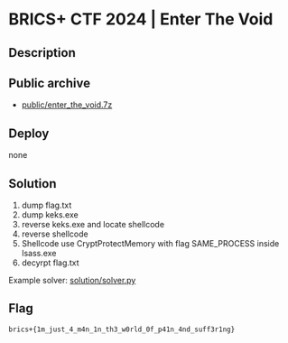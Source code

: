 # BRICS+ CTF 2024 | Enter The Void

## Description

> 
## Public archive

- [public/enter_the_void.7z](public/enter_the_void.7z)

## Deploy

none

## Solution

1. dump flag.txt
2. dump keks.exe
3. reverse keks.exe and locate shellcode
4. reverse shellcode
5. Shellcode use CryptProtectMemory with flag SAME_PROCESS inside lsass.exe
6. decyrpt flag.txt

Example solver: [solution/solver.py](solution/solver.py)

## Flag

```
brics+{1m_just_4_m4n_1n_th3_w0rld_0f_p41n_4nd_suff3r1ng}
```
